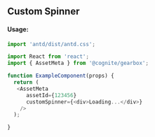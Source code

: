 ## Custom Spinner

<!-- STORY -->

#### Usage:

```typescript jsx
import 'antd/dist/antd.css';

import React from 'react';
import { AssetMeta } from '@cognite/gearbox';

function ExampleComponent(props) {
  return (
   <AssetMeta
      assetId={123456}
      customSpinner={<div>Loading...</div>}
    />
  );

}
```
